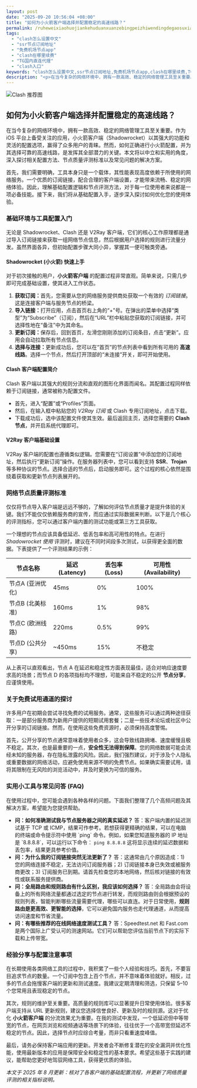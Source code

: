 ```yaml
---
layout: post
date: "2025-09-20 10:56:04 +08:00"
title: "如何为小火箭客户端选择并配置稳定的高速线路？"
permalink: /ruheweixiaohuojiankehuduanxuanzebingpeizhiwendingdegaosuxianlu/
tags:
  - "clash怎么设置中文"
  - "ssr节点订阅地址"
  - "免费机场节点app"
  - "clash在哪里续费"
  - "TG国内直连代理"
  - "clash入口"
keywords: "clash怎么设置中文,ssr节点订阅地址,免费机场节点app,clash在哪里续费,TG国内直连代理,clash入口"
description: "<p>在当今复杂的网络环境中，拥有一款高效、稳定的网络管理工具至关重要。作为 iOS 平台上备受关注的应用，小火箭客户端（Shadowrocket）以其强大的功能和灵活的配置选项，赢得了众多用户的青睐。然而，如何正确进行小火箭配置，并为其选择可靠的高速线路，是发挥其全部潜力的关键。本文将以中立和实用的角度，深入探讨相关配置方法、节点质量评测标准以及常见问题的解决方案。</p>"
---
```


![Clash 推荐图](https://clashjd.github.io/assets/img/clash订阅节点购买.png)

## 如何为小火箭客户端选择并配置稳定的高速线路？

<p>在当今复杂的网络环境中，拥有一款高效、稳定的网络管理工具至关重要。作为 iOS 平台上备受关注的应用，小火箭客户端（Shadowrocket）以其强大的功能和灵活的配置选项，赢得了众多用户的青睐。然而，如何正确进行小火箭配置，并为其选择可靠的高速线路，是发挥其全部潜力的关键。本文将以中立和实用的角度，深入探讨相关配置方法、节点质量评测标准以及常见问题的解决方案。</p>
<p>首先，我们需要明确，工具本身只是一个载体，其性能表现高度依赖于所使用的网络服务。一个优质的订阅链接，配合合理的客户端设置，才能带来流畅、稳定的网络体验。因此，理解基础配置逻辑和节点评测方法，对于每一位使用者来说都是一项必备技能。接下来，我们将从基础配置入手，逐步深入探讨如何优化您的使用体验。</p>
<h3>基础环境与工具配置入门</h3>
<p>无论是 Shadowrocket、Clash 还是 V2Ray 客户端，它们的核心工作原理都是通过导入订阅链接来获取一组网络节点信息，然后根据用户选择的规则进行流量分发。虽然界面各异，但初始配置步骤大同小异，掌握其一便可触类旁通。</p>
<h4>Shadowrocket (小火箭) 快速上手</h4>
<p>对于初次接触的用户，<strong>小火箭客户端</strong> 的配置过程非常直观。简单来说，只需几步即可完成基础设置，使其进入工作状态。</p>
<ol>
    <li><strong>获取订阅：</strong>首先，您需要从您的网络服务提供商处获取一个有效的 <em>订阅链接</em>。这是连接客户端与服务节点的桥梁。</li>
    <li><strong>导入链接：</strong>打开应用，点击首页右上角的“+”号。在弹出的菜单中选择“类型”为“Subscribe”（订阅），然后在“URL”栏中粘贴您获取的订阅链接，并可选择性地在“备注”中为其命名。</li>
    <li><strong>更新订阅：</strong>保存后，回到首页，左滑您刚刚添加的订阅条目，点击“更新”。应用会自动拉取所有节点信息。</li>
    <li><strong>选择与连接：</strong>更新成功后，您可以在“首页”的节点列表中看到所有可用的 <strong>高速线路</strong>。选择一个节点，然后打开顶部的“未连接”开关，即可开始使用。</li>
</ol>
<h4>Clash 客户端配置简介</h4>
<p>Clash 客户端以其强大的规则分流和直观的图形化界面而闻名。其配置过程同样依赖于订阅链接，通常被称为配置文件。</p>
<ul>
    <li>首先，进入“配置”或“Profiles”页面。</li>
    <li>然后，在输入框中粘贴您的 <em>V2Ray 订阅</em> 或 Clash 专用订阅地址，点击下载。</li>
    <li>下载成功后，选中该配置文件使其生效。最后返回主页，选择您需要的 <strong>Clash 节点</strong>，并开启系统代理即可。</li>
</ul>
<h4>V2Ray 客户端基础设置</h4>
<p>V2Ray 客户端的配置也遵循类似逻辑。您需要在“订阅设置”中添加您的订阅地址，然后执行“更新订阅”操作。在服务器列表中，您可以看到支持 <strong>SSR</strong>、<strong>Trojan</strong> 等多种协议的节点。选择合适的节点后，启动服务即可。这个过程的核心依然是围绕着获取和更新节点列表展开的。</p>
<h3>网络节点质量评测标准</h3>
<p>仅仅将节点导入客户端是远远不够的，了解如何评估节点质量才是提升体验的关键。我们不能仅仅依赖服务商的宣传，而应通过实际数据来判断。以下是几个核心的评测指标，您可以通过客户端内置的测试功能或第三方工具获取。</p>
<p>一个理想的节点应该具备低延迟、低丢包率和高可用性的特点。在进行 <em>Shadowrocket 使用</em> 评测时，建议在不同时间段多次测试，以获得更全面的数据。下表提供了一个评测结果的示例：</p>
<table>
  <thead>
    <tr>
      <th>节点名称</th>
      <th>延迟 (Latency)</th>
      <th>丢包率 (Loss)</th>
      <th>可用性 (Availability)</th>
    </tr>
  </thead>
  <tbody>
    <tr>
      <td>节点A (亚洲优化)</td>
      <td>45ms</td>
      <td>0%</td>
      <td>100%</td>
    </tr>
    <tr>
      <td>节点B (北美标准)</td>
      <td>160ms</td>
      <td>1%</td>
      <td>98%</td>
    </tr>
    <tr>
      <td>节点C (欧洲线路)</td>
      <td>220ms</td>
      <td>0.5%</td>
      <td>99%</td>
    </tr>
    <tr>
      <td>节点D (公共分享)</td>
      <td>~450ms</td>
      <td>15%</td>
      <td>不稳定</td>
    </tr>
  </tbody>
</table>
<p>从上表可以直观看出，节点 A 在延迟和稳定性方面表现最佳，适合对响应速度要求高的场景；而节点 D 的各项指标均不理想，可能来自不稳定的公开 <strong>节点分享</strong>，应谨慎使用。</p>
<h3>关于免费试用通道的探讨</h3>
<p>许多用户在初期会尝试寻找免费的试用服务。通常，这些服务可以通过两种途径获取：一是部分服务商为新用户提供的短期试用套餐；二是一些技术论坛或社区中公开分享的订阅链接。然而，在使用这些免费资源时，必须保持高度警惕。</p>
<p>首先，公开分享的节点通常意味着使用者众多，这会导致线路拥堵、速度缓慢且极不稳定。其次，也是最重要的一点，<strong>安全性无法得到保障</strong>。您的网络数据可能会流经未知的服务器，存在隐私泄露的风险。因此，我们强烈建议，对于涉及个人隐私或重要数据的网络活动，应避免使用来源不明的免费节点。如果确实需要试用，请将其限制在无风险的浏览活动中，并及时更换为可信的服务。</p>
<h3>实用小工具与常见问答 (FAQ)</h3>
<p>在使用过程中，您可能会遇到各种各样的问题。下面我们整理了几个高频问题及其解决方案，希望能为您提供帮助。</p>
<ul>
    <li>
        <strong>问：如何准确测试我与节点服务器之间的真实延迟？</strong>
        答：客户端内置的延迟测试基于 TCP 或 ICMP，结果可作参考。若想获得更精确的结果，可以在电脑的终端或命令提示符中使用 `ping` 命令。例如，如果您知道服务器的 IP 地址是 `8.8.8.8`，可以运行以下命令：
        <code>ping 8.8.8.8</code>
        这将显示连续的延迟数据和丢包率，结果更具参考价值。
    </li>
    <li>
        <strong>问：为什么我的订阅链接突然无法更新了？</strong>
        答：这通常由几个原因造成：1) 您的网络连接不稳定，无法访问订阅服务器；2) 订阅链接本身已失效或被服务商更改；3) 订阅服务已到期。请首先检查您的本地网络，然后核对链接的有效性或联系服务提供商。
    </li>
    <li>
        <strong>问：全局路由和规则路由有什么区别，我应该如何选择？</strong>
        答：全局路由会将设备上的所有网络流量都通过选定的节点进行转发，而规则路由则会根据预设的规则列表，智能判断哪些流量需要代理，哪些可以直连。对于日常使用，<strong>规则路由是更高效、更智能的选择</strong>，它可以避免国内服务也走代理通道，从而提高访问速度和节省流量。
    </li>
    <li>
        <strong>问：有哪些推荐的在线网络速度测试工具？</strong>
        答：Speedtest.net 和 Fast.com 是两个国际上广受认可的测速网站。它们可以帮助您评估当前节点下的实际下载和上传带宽。
    </li>
</ul>
<h3>经验分享与配置注意事项</h3>
<p>在长期使用各类网络工具的过程中，我积累了一些个人经验和技巧。首先，不要盲目追求节点的数量。一个订阅中包含上百个节点，并不意味着体验就好。相反，过多的节点会拖慢客户端的更新和测试速度。我建议定期清理和筛选，只保留 5–10 个您常用且表现稳定的节点。</p>
<p>其次，规则的维护至关重要。高质量的规则库可以显著提升日常使用体验。很多客户端支持从 URL 更新规则，建议您选择信誉良好、更新及时的规则源。这对于优化 <strong>小火箭客户端</strong> 的分流效果尤为重要。在我的测试中发现，一个低延迟但中等带宽的节点，在网页浏览和视频通话等场景下的体验，往往优于一个高带宽但延迟不稳定的节点。因此，选择节点时应综合考量，而非只看重速度峰值。</p>
<p>最后，请务必保持客户端应用的更新。开发者会不断修复潜在的安全漏洞并优化性能，使用最新版本的应用是保障安全和稳定性的基本要求。希望这些基于实践的建议，能帮助您更好地驾驭网络工具，获得更优质的体验。</p>
<p><em>本文于 2025 年 8 月更新：核对了各客户端的基础配置流程，并更新了网络质量评测的相关指标说明。</em></p>